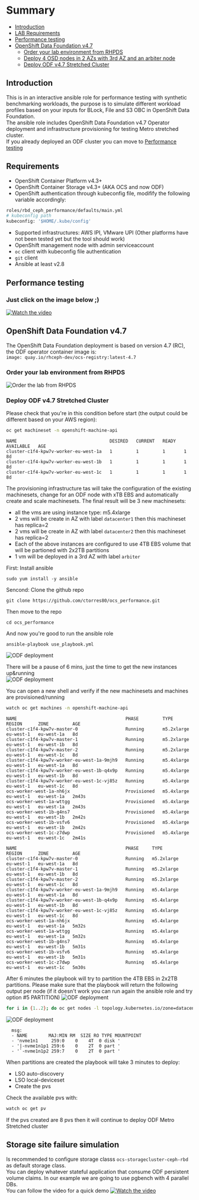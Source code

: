 # Summary
- [Introduction](#Introduction)
- [LAB Requirements](#Requirements)
- [Performance testing](#performance-testing)
- [OpenShift Data Foundation v4.7](#OpenShift-Data-Foundation-v47)
   -  [Order your lab environment from RHPDS](#Order-your-lab-environment-from-RHPDS)
   -  [Deploy 4 OSD nodes in  2 AZs with 3rd AZ and an arbiter node](#Deploy-4-OSD-nodes-in-2-AZs-with-3rd-AZ-with-an-arbiter-node)
   -  [Deploy ODF v4.7 Stretched Cluster](#Deploy-ODF-v47-Stretched-Cluster)

## Introduction 
This is in an interactive ansible role for performance testing with synthetic benchmarking workloads, the purpose is to simulate different workload profiles based on your inputs for BLock, File and S3 OBC in OpenShift Data Foundation.  
The ansible role includes OpenShift Data Foundation v4.7 Operator deployment and infrastructure provisioning for testing Metro stretched cluster.  
If you already deployed an ODF cluster you can move to [Performance testing](#performance-testing)

## Requirements
- OpenShift Container Platform v4.3+ 
- OpenShift Container Storage v4.3+ (AKA OCS and now ODF)
- OpenShift authentication through kubeconfig file, modifify the following variable accordingly:
```bash
roles/rbd_ceph_performance/defaults/main.yml
# kubeconfig path
kubeconfig: '$HOME/.kube/config'
```

- Supported infrastructures: AWS IPI, VMware UPI (Other platforms have not been tested yet but the tool should work)
- OpenShift management node with admin serviceaccount
- `oc` client with kubeconfig file authentication
- `git` client
- Ansible at least v2.8 

## Performance testing
### Just click on the image below ;)
[![Watch the video](https://github.com/ctorres80/ocs_performance/blob/master/roles/rbd_ceph_performance/files/video_picture.png)](https://youtu.be/KssJ35seKWU)



## OpenShift Data Foundation v4.7
The OpenShift Data Foundation deployment is based on version 4.7 (RC), the ODF operator container image is:  
`image: quay.io/rhceph-dev/ocs-registry:latest-4.7` 
### Order your lab environment from RHPDS
![Order the lab from RHPDS](https://github.com/ctorres80/ocs_performance/blob/master/roles/rbd_ceph_performance/files/1.png)  
  
### Deploy ODF v4.7 Stretched Cluster  
  
Please check that you're in this condition before start (the output could be different based on your AWS region):    
```bash
oc get machineset -n openshift-machine-api
```
```
NAME                                   DESIRED   CURRENT   READY   AVAILABLE   AGE
cluster-c1f4-kpw7v-worker-eu-west-1a   1         1         1       1           8d
cluster-c1f4-kpw7v-worker-eu-west-1b   1         1         1       1           8d
cluster-c1f4-kpw7v-worker-eu-west-1c   1         1         1       1           8d
```
The provisioning infrastructure tas will take the configuration of the existing machinesets, change for an ODF node with xTB EBS and automatically create and scale machinesets. The final result will be 3 new machinesets:
- all the vms are using instance type: m5.4xlarge
- 2 vms will be create in AZ with label `datacenter1` then this machineset has replica=2
- 2 vms will be create in AZ with label `datacenter2` then this machineset has replica=2
- Each of the above instances are configured to use 4TB EBS volume that will be partioned with 2x2TB partitions
- 1 vm will be deployed in a 3rd AZ with label `arbiter`

First: Install ansible
```
sudo yum install -y ansible 
```
Sencond: Clone the github repo
```
git clone https://github.com/ctorres80/ocs_performance.git
```
Then move to the repo
```
cd ocs_performance
```
And now you're good to run the ansible role
```
ansible-playbook use_playbook.yml
```

![ODF deployment](https://github.com/ctorres80/ocs_performance/blob/master/roles/rbd_ceph_performance/files/2.png) 

There will be a pause of 6 mins, just the time to get the new instances up&running  
![ODF deployment](https://github.com/ctorres80/ocs_performance/blob/master/roles/rbd_ceph_performance/files/3.png) 

You can open a new shell and verify if the new machinesets and machines are provisioned/running
```bash
watch oc get machines -n openshift-machine-api
```
```
NAME                                         PHASE         TYPE         REGION      ZONE         AGE
cluster-c1f4-kpw7v-master-0                  Running	   m5.2xlarge   eu-west-1   eu-west-1a   8d
cluster-c1f4-kpw7v-master-1                  Running	   m5.2xlarge   eu-west-1   eu-west-1b   8d
cluster-c1f4-kpw7v-master-2                  Running	   m5.2xlarge   eu-west-1   eu-west-1c   8d
cluster-c1f4-kpw7v-worker-eu-west-1a-9mjh9   Running	   m5.4xlarge   eu-west-1   eu-west-1a   8d
cluster-c1f4-kpw7v-worker-eu-west-1b-q4x9p   Running	   m5.4xlarge   eu-west-1   eu-west-1b   8d
cluster-c1f4-kpw7v-worker-eu-west-1c-vj85z   Running	   m5.4xlarge   eu-west-1   eu-west-1c   8d
ocs-worker-west-1a-nh6jx                     Provisioned   m5.4xlarge   eu-west-1   eu-west-1a   2m43s
ocs-worker-west-1a-wttgg                     Provisioned   m5.4xlarge   eu-west-1   eu-west-1a   2m43s
ocs-worker-west-1b-g4ns7                     Provisioned   m5.4xlarge   eu-west-1   eu-west-1b   2m42s
ocs-worker-west-1b-vsfv6                     Provisioned   m5.4xlarge   eu-west-1   eu-west-1b   2m42s
ocs-worker-west-1c-z7dwp                     Provisioned   m5.4xlarge   eu-west-1   eu-west-1c   2m41s
```

```
NAME                                         PHASE     TYPE         REGION      ZONE         AGE
cluster-c1f4-kpw7v-master-0                  Running   m5.2xlarge   eu-west-1   eu-west-1a   8d
cluster-c1f4-kpw7v-master-1                  Running   m5.2xlarge   eu-west-1   eu-west-1b   8d
cluster-c1f4-kpw7v-master-2                  Running   m5.2xlarge   eu-west-1   eu-west-1c   8d
cluster-c1f4-kpw7v-worker-eu-west-1a-9mjh9   Running   m5.4xlarge   eu-west-1   eu-west-1a   8d
cluster-c1f4-kpw7v-worker-eu-west-1b-q4x9p   Running   m5.4xlarge   eu-west-1   eu-west-1b   8d
cluster-c1f4-kpw7v-worker-eu-west-1c-vj85z   Running   m5.4xlarge   eu-west-1   eu-west-1c   8d
ocs-worker-west-1a-nh6jx                     Running   m5.4xlarge   eu-west-1   eu-west-1a   5m32s
ocs-worker-west-1a-wttgg                     Running   m5.4xlarge   eu-west-1   eu-west-1a   5m32s
ocs-worker-west-1b-g4ns7                     Running   m5.4xlarge   eu-west-1   eu-west-1b   5m31s
ocs-worker-west-1b-vsfv6                     Running   m5.4xlarge   eu-west-1   eu-west-1b   5m31s
ocs-worker-west-1c-z7dwp                     Running   m5.4xlarge   eu-west-1   eu-west-1c   5m30s
```
After 6 minutes the playbook will try to partition the 4TB EBS in 2x2TB partitions. Please make sure that the playbook will return the following output per node (if it doesn't work you can run again the ansible role and try option #5 PARTITION)
![ODF deployment](https://github.com/ctorres80/ocs_performance/blob/master/roles/rbd_ceph_performance/files/4.png) 
```bash
for i in {1..2}; do oc get nodes -l topology.kubernetes.io/zone=datacenter$i -o jsonpath='{range .items[*]}{.metadata.name}{"\n"}{end}' | while read node; do oc debug node/$node -- lsblk; done; done
```
![ODF deployment](https://github.com/ctorres80/ocs_performance/blob/master/roles/rbd_ceph_performance/files/5.png) 
```
  msg:
  - NAME        MAJ:MIN RM  SIZE RO TYPE MOUNTPOINT
  - 'nvme1n1     259:0    0    4T  0 disk '
  - '|-nvme1n1p1 259:6    0    2T  0 part '
  - '`-nvme1n1p2 259:7    0    2T  0 part '
```  
When partitions are created the playbook will take 3 minutes to deploy:
  - LSO auto-discovery
  - LSO local-deviceset  
  - Create the pvs  

Check the available pvs with:  
```bash
watch oc get pv
```
If the pvs created are 8 pvs then it will continue to deploy ODF Metro Stretched cluster  

## Storage site failure simulation  
Is recommended to configure storage classs `ocs-storagecluster-ceph-rbd` as default storage class.  
You can deploy whatever stateful application that consume ODF persistent volume claims. In our example we are going to use pgbench with 4 parallel DBs.  
You can follow the video for a quick demo
[![Watch the video](https://github.com/ctorres80/ocs_performance/blob/master/roles/rbd_ceph_performance/files/site_failure_demo.png)](https://youtu.be/DpyakXQjZq4?t=1138)